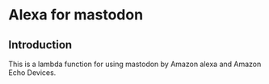 # Alexa for mastodon

## Introduction

This is a lambda function for using mastodon by Amazon alexa and Amazon Echo Devices.

